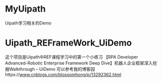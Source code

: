 # MyUipath
Uipath学习相关的Demo

# Uipath_REFrameWork_UiDemo
这个项目是Uipath中REF课程学习中的第一个小练习
【RPA Developer Advanced-Robotic Enterprise Framework Deep Dive】机器人企业框架深入挖掘Walkthrough – UiDemo
可以参考我的博客园https://www.cnblogs.com/blossomhong/p/13292362.html
